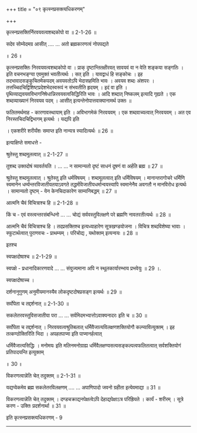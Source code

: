 +++
title = "०९ कृत्स्नप्रसक्त्यधिकरणम्"

+++

कृत्स्नप्रसक्तिर्निरवयवत्वशब्दकोपो वा ॥ 2-1-26 ॥

सदेव सोम्येदमग्र आसीत् .... ... अतो ब्रह्मकारणत्वं नोपपद्यते

॥ 26 ॥

कृत्स्नप्रसक्तिः निरवयवत्वशब्दकोपो वा । प्राक् दृष्टान्तितक्षीरवत् सावयवं वा न वेति शङ्कया सङ्गतिः । इति वचनभङ्ग्या एवमुक्तं भवतीत्यर्थः । सत् इति । यावद्वाधं हि सङ्कोचः । इह तदभावादसङ्कुचितमेकपदम् अवयवतोऽपि भेदासहमिति भावः । अवयव शब्दः अंशपरः । तत्तच्चिदचिद्विशिष्टप्रदेशभेदस्वरूपं न संभवतीति हृदयम् । इदं वा इति । पृथिव्याद्यवयवविभागनिषेधान्निरवयवत्वसिद्धिरिति भावः । आदि शब्दात् निष्कलम् इत्यादि गृह्यते । एक शब्दव्याख्यानं निरवयव पदम् । आसीत् इत्यन्तेनोपात्तवाक्यानामर्थ उक्तः ॥

फलितमर्थमाह - कारणावस्थायाम् इति । अविभागमेकं निरवयवम् । एक शब्दवाच्यत्वात् निरवयवम् । अत एव निरस्तचिदचिद्विभागम् इत्यर्थः । यद्यपि इति

। एकशरीरे शरीर्यंशः समाप्त इति नान्यत्र स्यादित्यर्थः ॥ 26 ॥

इत्याक्षिप्ते समाधत्ते -

श्रुतेस्तु शब्दमूलत्वात् ॥ 2-1-27 ॥

तुशब्द उक्तदोषं व्यावर्तयति । ... ... न सामान्यतो दृष्टं साधनं दूषणं वा अर्हति ब्रह्म ॥ 27 ॥

श्रुतेस्तु शब्दमूलत्वात् । श्रुतेस्तु इति धर्मविषयम् । शब्दमूलत्वात् इति धर्मिविषयम् । मानान्तरागोचरे धर्मिणि स्वमानेन धर्म्यन्तरविजातीयतयाऽवगते तद्धर्मविजातीयधर्मान्वयस्यापि स्वमानेनैव अवगतौ न मानविरोध इत्यर्थः । सामान्यतो दृष्टम् - येन केनचिदाकारेण साम्यनिबद्धम् ॥ 27 ॥

आत्मनि चैवं विचित्राश्च हि ॥ 2-1-28 ॥

किं च - एवं वस्त्वन्तरसंबन्धिनो ... ... चोद्यं सर्ववस्तुविलक्षणे परे ब्रह्मणि नावतरतीत्यर्थः ॥ 28 ॥

आत्मनि चैवं विचित्राश्च हि । तदप्रसक्तिश्च इत्यध्याहारेण सूत्रखण्डयोजना । विचित्र शब्दविशेष्या भावाः । स्फुटार्थत्वात् पुराणवचः - प्राथम्यम् । परिचोद्य , यथोक्तम् इत्यन्वयः ॥ 28 ॥

इतश्च

स्वपक्षदोषाश्च ॥ 2-1-29 ॥

स्वपक्षे - प्रधानादिकारणवादे ... ... संयुज्यमाना अपि न स्थूलकार्यारम्भाय प्रभवेयुः ॥ 29 ।.

स्वपक्षदोषाच्च ।

दर्शनानुगुणम् अनुमीयमानस्यैव लोकदृष्टदोषप्रसङ्ग इत्यर्थः ॥ 29 ॥

सर्वोपेता च तद्दर्शनात् ॥ 2-1-30 ॥

सकलेतरवस्तुविसजातीया परा ... ... सर्वमिदमभ्यात्तोऽवाक्यनादरः इति च ॥ 30 ॥

सर्वोपेता च तद्दर्शनात् । निरवयवत्वश्रुतिबलात् धर्मिवैजात्यविलक्षणशक्तियोगौ कल्प्यावित्युक्तम् । इह तत्कण्ठोक्तिरिति भिदा । अपहतपाप्मा इति पाप्मानर्हत्वात्

धर्मिवैजात्यसिद्धिः । मनोमयः इति मलिनमनोग्राह्य धर्मिवैलक्षण्यसत्यसङ्कल्पत्वफलितत्वात् सर्वशक्तियोगं प्रतिपादयन्ति इत्युक्तम्

॥ 30 ॥

विकरणत्वान्नेति चेत् तदुक्तम् ॥ 2-1-31 ॥

यद्यप्येकमेव ब्रह्म सकलेतरविलक्षणम् .... ... अपाणिपादो जवनो ग्रहीता इत्येवमाद्या ॥ 31 ॥

विकरणत्वान्नेति चेत् तदुक्तम् । दण्डचक्राद्यनपेक्षत्वेऽपि देहाद्यपेक्षाऽत्र परिह्रियते । कार्यं - शरीरम् । सूत्रे करण - उक्तिः प्रदर्शनार्था ॥ 31 ॥

इति कृत्स्नप्रसक्त्यधिकरणम् - 9

-------
